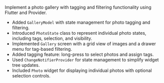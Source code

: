 Implement a photo gallery with tagging and filtering functionality using Flutter and Provider.

- Added `GalleryModel` with state management for photo tagging and filtering.
- Introduced `PhotoState` class to represent individual photo states, including tags, selection, and visibility.
- Implemented `Gallery` screen with a grid view of images and a drawer menu for tag-based filtering.
- Added tagging feature: long-press to select photos and assign tags.
- Used `ChangeNotifierProvider` for state management to simplify widget tree updates.
- Included `Photo` widget for displaying individual photos with optional selection controls.
